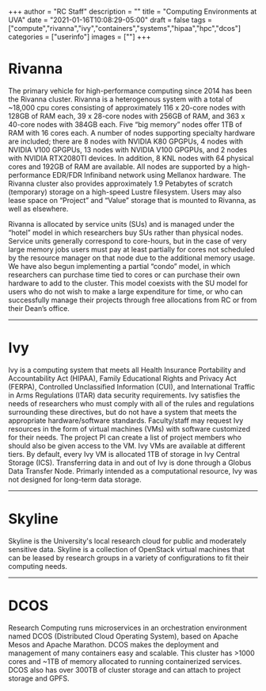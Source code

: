 +++
author = "RC Staff"
description = ""
title = "Computing Environments at UVA"
date = "2021-01-16T10:08:29-05:00"
draft = false
tags = ["compute","rivanna","ivy","containers","systems","hipaa","hpc","dcos"]
categories = ["userinfo"]
images = [""]
+++

# Rivanna

The primary vehicle for high-performance computing since 2014 has been the Rivanna cluster. Rivanna is a heterogenous system with a total of ~18,000 cpu cores consisting of approximately 116 x 20-core nodes with 128GB of RAM each, 39 x 28-core nodes with 256GB of RAM, and 363 x 40-core nodes with 384GB each. Five “big memory” nodes offer 1TB of RAM with 16 cores each. A number of nodes supporting specialty hardware are included; there are 8 nodes with NVIDIA K80 GPGPUs, 4 nodes with NVIDIA V100 GPGPUs, 13 nodes with NVIDIA V100 GPGPUs, and 2 nodes with NVIDIA RTX2080TI devices. In addition, 8 KNL nodes with 64 physical cores and 192GB of RAM are available. All nodes are supported by a high-performance EDR/FDR Infiniband network using Mellanox hardware. The Rivanna cluster also provides approximately 1.9 Petabytes of scratch (temporary) storage on a high-speed Lustre filesystem. Users may also lease space on “Project” and “Value” storage that is mounted to Rivanna, as well as elsewhere. 
 
Rivanna is allocated by service units (SUs) and is managed under the “hotel” model in which researchers buy SUs rather than physical nodes. Service units generally correspond to core-hours, but in the case of very large memory jobs users must pay at least partially for cores not scheduled by the resource manager on that node due to the additional memory usage. We have also begun implementing a partial “condo” model, in which researchers can purchase time tied to cores or can purchase their own hardware to add to the cluster. This model coexists with the SU model for users who do not wish to make a large expenditure for time, or who can successfully manage their projects through free allocations from RC or from their Dean’s office.
 
- - -

# Ivy
Ivy is a computing system that meets all Health Insurance Portability and Accountability Act (HIPAA), Family Educational Rights and Privacy Act (FERPA), Controlled Unclassified Information (CUI), and International Traffic in Arms Regulations (ITAR) data security requirements. Ivy satisfies the needs of researchers who must comply with all of the rules and regulations surrounding these directives, but do not have a system that meets the appropriate hardware/software standards. Faculty/staff may request Ivy resources in the form of virtual machines (VMs) with software customized for their needs. The project PI can create a list of project members who should also be given access to the VM. Ivy VMs are available at different tiers. By default, every Ivy VM is allocated 1TB of storage in Ivy Central Storage (ICS). Transferring data in and out of Ivy is done through a Globus Data Transfer Node. Primarly intended as a computational resource, Ivy was not designed for long-term data storage.
 
- - -

# Skyline
Skyline is the University's local research cloud for public and moderately sensitive data. Skyline is a collection of OpenStack virtual machines that can be leased by research groups in a variety of configurations to fit their computing needs.
 
- - -

# DCOS
Research Computing runs microservices in an orchestration environment named DCOS (Distributed Cloud Operating System), based on Apache Mesos and Apache Marathon. DCOS makes the deployment and management of many containers easy and scalable. This cluster has >1000 cores and ~1TB of memory allocated to running containerized services. DCOS also has over 300TB of cluster storage and can attach to project storage and GPFS.
